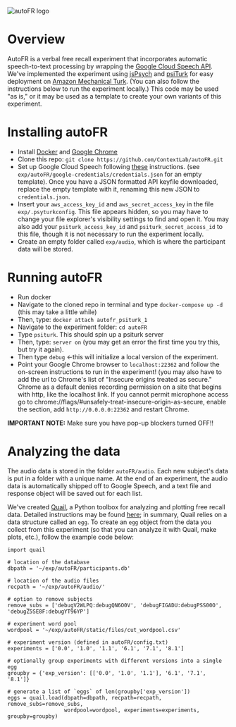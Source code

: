 ![autoFR logo](images/AutoFR_Logo_small.png)

# Overview
AutoFR is a verbal free recall experiment that incorporates automatic speech-to-text processing by wrapping the [Google Cloud Speech API](https://cloud.google.com/speech).  We've implemented the experiment using [jsPsych](http://www.jspsych.org/) and [psiTurk](https://psiturk.org/) for easy deployment on [Amazon Mechanical Turk](https://www.mturk.com/mturk/welcome).  (You can also follow the instructions below to run the experiment locally.)  This code may be used "as is," or it may be used as a template to create your own variants of this experiment.

# Installing autoFR
+ Install [Docker](https://www.docker.com/) and [Google Chrome](https://www.google.com/chrome/browser/desktop/index.html)
+ Clone this repo: `git clone https://github.com/ContextLab/autoFR.git`
+ Set up Google Cloud Speech following [these](http://cdl-quail.readthedocs.io/en/latest/tutorial/speech_decoding.html#setting-up-the-google-speech-api) instructions. (see `exp/autoFR/google-credentials/credentials.json` for an empty template). Once you have a JSON formatted API keyfile downloaded, replace the empty template with it, renaming this new JSON to `credentials.json`.
+ Insert your `aws_access_key_id` and `aws_secret_access_key` in the file `exp/.psyturkconfig`. This file appears hidden, so you may have to change your file explorer's visibility settings to find and open it. You may also add your `psiturk_access_key_id` and `psiturk_secret_access_id` to this file, though it is not necessary to run the experiment locally.
+ Create an empty folder called `exp/audio`, which is where the participant data will be stored.

# Running autoFR
+ Run docker
+ Navigate to the cloned repo in terminal and type `docker-compose up -d` (this may take a little while)
+ Then, type: `docker attach autofr_psiturk_1`
+ Navigate to the experiment folder: `cd autoFR`
+ Type `psiturk`.  This should spin up a psiturk server
+ Then, type: `server on` (you may get an error the first time you try this, but try it again).
+ Then type `debug` <-this will initialize a local version of the experiment.
+ Point your Google Chrome browser to `localhost:22362` and follow the on-screen instructions to run in the experiment! (you may also have to add the url to Chrome's list of "Insecure origins treated as secure." Chrome as a default denies recording permission on a site that begins with http, like the localhost link. If you cannot permit microphone access go to chrome://flags/#unsafely-treat-insecure-origin-as-secure, enable the section, add `http://0.0.0.0:22362` and restart Chrome.

**IMPORTANT NOTE:** Make sure you have pop-up blockers turned OFF!!

# Analyzing the data
The audio data is stored in the folder `autoFR/audio`.  Each new subject's data is put in a folder with a unique name.  At the end of an experiment, the audio data is automatically shipped off to Google Speech, and a text file and response object will be saved out for each list.

We've created [Quail](http://cdl-quail.readthedocs.io/en/latest/), a Python toolbox for analyzing and plotting free recall data.  Detailed instructions may be found [here](http://cdl-quail.readthedocs.io/en/latest/tutorial.html); in summary, Quail relies on a data structure called an `egg`.  To create an `egg` object from the data you collect from this experiment (so that you can analyze it with Quail, make plots, etc.), follow the example code below:

```
import quail

# location of the database
dbpath = '~/exp/autoFR/participants.db'

# location of the audio files
recpath = '~/exp/autoFR/audio/'

# option to remove subjects
remove_subs = ['debugV2WLPQ:debugQN6O0V', 'debugFIGADU:debugPSS00O', 'debugZ5SE8F:debugYT96YP']

# experiment word pool
wordpool = '~/exp/autoFR/static/files/cut_wordpool.csv'

# experiment version (defined in autoFR/config.txt)
experiments = ['0.0', '1.0', '1.1', '6.1', '7.1', '8.1']

# optionally group experiments with different versions into a single egg
groupby = {'exp_version': [['0.0', '1.0', '1.1'], '6.1', '7.1', '8.1']}

# generate a list of `eggs` of len(groupby['exp_version'])
eggs = quail.load(dbpath=dbpath, recpath=recpath, remove_subs=remove_subs,
                  wordpool=wordpool, experiments=experiments, groupby=groupby)
```
